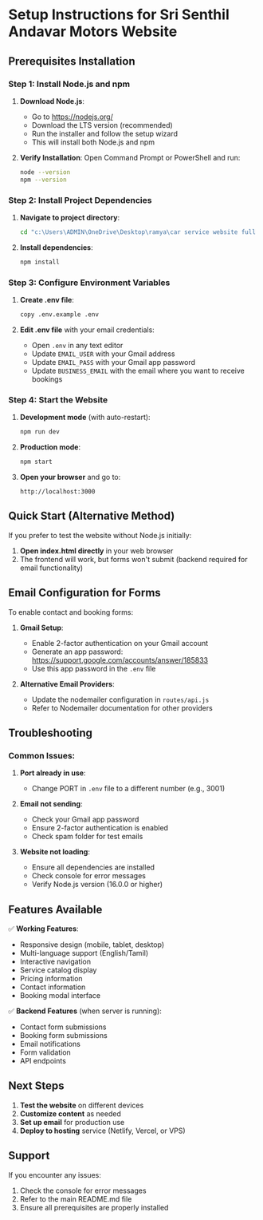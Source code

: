 # Setup Instructions for Sri Senthil Andavar Motors Website

## Prerequisites Installation

### Step 1: Install Node.js and npm

1. **Download Node.js**:
   - Go to https://nodejs.org/
   - Download the LTS version (recommended)
   - Run the installer and follow the setup wizard
   - This will install both Node.js and npm

2. **Verify Installation**:
   Open Command Prompt or PowerShell and run:
   ```bash
   node --version
   npm --version
   ```

### Step 2: Install Project Dependencies

1. **Navigate to project directory**:
   ```bash
   cd "c:\Users\ADMIN\OneDrive\Desktop\ramya\car service website full stake"
   ```

2. **Install dependencies**:
   ```bash
   npm install
   ```

### Step 3: Configure Environment Variables

1. **Create .env file**:
   ```bash
   copy .env.example .env
   ```

2. **Edit .env file** with your email credentials:
   - Open `.env` in any text editor
   - Update `EMAIL_USER` with your Gmail address
   - Update `EMAIL_PASS` with your Gmail app password
   - Update `BUSINESS_EMAIL` with the email where you want to receive bookings

### Step 4: Start the Website

1. **Development mode** (with auto-restart):
   ```bash
   npm run dev
   ```

2. **Production mode**:
   ```bash
   npm start
   ```

3. **Open your browser** and go to:
   ```
   http://localhost:3000
   ```

## Quick Start (Alternative Method)

If you prefer to test the website without Node.js initially:

1. **Open index.html directly** in your web browser
2. The frontend will work, but forms won't submit (backend required for email functionality)

## Email Configuration for Forms

To enable contact and booking forms:

1. **Gmail Setup**:
   - Enable 2-factor authentication on your Gmail account
   - Generate an app password: https://support.google.com/accounts/answer/185833
   - Use this app password in the `.env` file

2. **Alternative Email Providers**:
   - Update the nodemailer configuration in `routes/api.js`
   - Refer to Nodemailer documentation for other providers

## Troubleshooting

### Common Issues:

1. **Port already in use**:
   - Change PORT in `.env` file to a different number (e.g., 3001)

2. **Email not sending**:
   - Check your Gmail app password
   - Ensure 2-factor authentication is enabled
   - Check spam folder for test emails

3. **Website not loading**:
   - Ensure all dependencies are installed
   - Check console for error messages
   - Verify Node.js version (16.0.0 or higher)

## Features Available

✅ **Working Features**:
- Responsive design (mobile, tablet, desktop)
- Multi-language support (English/Tamil)
- Interactive navigation
- Service catalog display
- Pricing information
- Contact information
- Booking modal interface

✅ **Backend Features** (when server is running):
- Contact form submissions
- Booking form submissions
- Email notifications
- Form validation
- API endpoints

## Next Steps

1. **Test the website** on different devices
2. **Customize content** as needed
3. **Set up email** for production use
4. **Deploy to hosting** service (Netlify, Vercel, or VPS)

## Support

If you encounter any issues:
1. Check the console for error messages
2. Refer to the main README.md file
3. Ensure all prerequisites are properly installed
